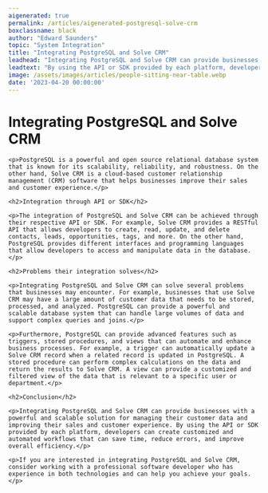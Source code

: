 ```yaml
---
aigenerated: true
permalink: /articles/aigenerated-postgresql-solve-crm
boxclassname: black
author: "Edward Saunders"
topic: "System Integration"
title: "Integrating PostgreSQL and Solve CRM"
leadhead: "Integrating PostgreSQL and Solve CRM can provide businesses with a powerful and scalable solution for managing their customer data and improving their sales and customer experience"
leadtext: "By using the API or SDK provided by each platform, developers can create customized and automated workflows that can save time, reduce errors, and improve overall efficiency."
image: /assets/images/articles/people-sitting-near-table.webp
date: '2023-04-20 00:00:00'
---
```

<div class="arttext">	<h1>Integrating PostgreSQL and Solve CRM</h1>

	<p>PostgreSQL is a powerful and open source relational database system that is known for its scalability, reliability, and robustness. On the other hand, Solve CRM is a cloud-based customer relationship management (CRM) software that helps businesses improve their sales and customer experience.</p>

	<h2>Integration through API or SDK</h2>

	<p>The integration of PostgreSQL and Solve CRM can be achieved through their respective API or SDK. For example, Solve CRM provides a RESTful API that allows developers to create, read, update, and delete contacts, leads, opportunities, tags, and more. On the other hand, PostgreSQL provides different interfaces and programming languages that allow developers to access and manipulate data in the database.</p>

	<h2>Problems their integration solves</h2>

	<p>Integrating PostgreSQL and Solve CRM can solve several problems that businesses may encounter. For example, businesses that use Solve CRM may have a large amount of customer data that needs to be stored, processed, and analyzed. PostgreSQL can provide a powerful and scalable database system that can handle large volumes of data and support complex queries and joins.</p>

	<p>Furthermore, PostgreSQL can provide advanced features such as triggers, stored procedures, and views that can automate and enhance business processes. For example, a trigger can automatically update a Solve CRM record when a related record is updated in PostgreSQL. A stored procedure can perform complex calculations on the data and return the results to Solve CRM. A view can provide a customized and filtered view of the data that is relevant to a specific user or department.</p>

	<h2>Conclusion</h2>

	<p>Integrating PostgreSQL and Solve CRM can provide businesses with a powerful and scalable solution for managing their customer data and improving their sales and customer experience. By using the API or SDK provided by each platform, developers can create customized and automated workflows that can save time, reduce errors, and improve overall efficiency.</p>

	<p>If you are interested in integrating PostgreSQL and Solve CRM, consider working with a professional software developer who has experience in both technologies and can help you achieve your goals.</p>
</div>